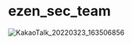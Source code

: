 # ezen_sec_team
![KakaoTalk_20220323_163506856](https://user-images.githubusercontent.com/100548156/159844454-ab761675-31e0-47ab-a2c9-76657ddff927.png)
